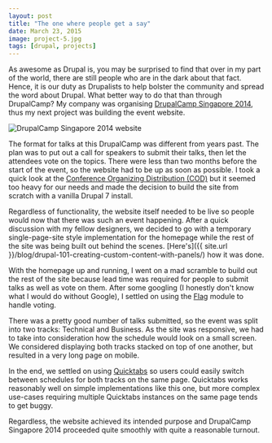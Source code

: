 ```yaml
---
layout: post
title: "The one where people get a say"
date: March 23, 2015
image: project-5.jpg
tags: [drupal, projects]
---
```

As awesome as Drupal is, you may be surprised to find that over in my part of the world, there are still people who are in the dark about that fact. Hence, it is our duty as Drupalists to help bolster the community and spread the word about Drupal. What better way to do that than through DrupalCamp? My company was organising [DrupalCamp Singapore 2014](http://www.drupalcamp.sg/), thus my next project was building the event website.

<img src="{{ site.url }}/images/posts/dcsg.jpg" alt="DrupalCamp Singapore 2014 website"/>

The format for talks at this DrupalCamp was different from years past. The plan was to put out a call for speakers to submit their talks, then let the attendees vote on the topics. There were less than two months before the start of the event, so the website had to be up as soon as possible. I took a quick look at the [Conference Organizing Distribution (COD)](https://groups.drupal.org/conference-organizing-distribution) but it seemed too heavy for our needs and made the decision to build the site from scratch with a vanilla Drupal 7 install.

Regardless of functionality, the website itself needed to be live so people would now that there was such an event happening. After a quick discussion with my fellow designers, we decided to go with a temporary single-page-site style implementation for the homepage while the rest of the site was being built out behind the scenes. [Here's]({{ site.url }}/blog/drupal-101-creating-custom-content-with-panels/) how it was done.

With the homepage up and running, I went on a mad scramble to build out the rest of the site because lead time was required for people to submit talks as well as vote on them. After some googling (I honestly don't know what I would do without Google), I settled on using the [Flag](https://www.drupal.org/project/flag) module to handle voting.

There was a pretty good number of talks submitted, so the event was split into two tracks: Technical and Business. As the site was responsive, we had to take into consideration how the schedule would look on a small screen. We considered displaying both tracks stacked on top of one another, but resulted in a very long page on mobile.

In the end, we settled on using [Quicktabs](https://www.drupal.org/project/quicktabs) so users could easily switch between schedules for both tracks on the same page. Quicktabs works reasonably well on simple implementations like this one, but more complex use-cases requiring multiple Quicktabs instances on the same page tends to get buggy.

Regardless, the website achieved its intended purpose and DrupalCamp Singapore 2014 proceeded quite smoothly with quite a reasonable turnout.


 
